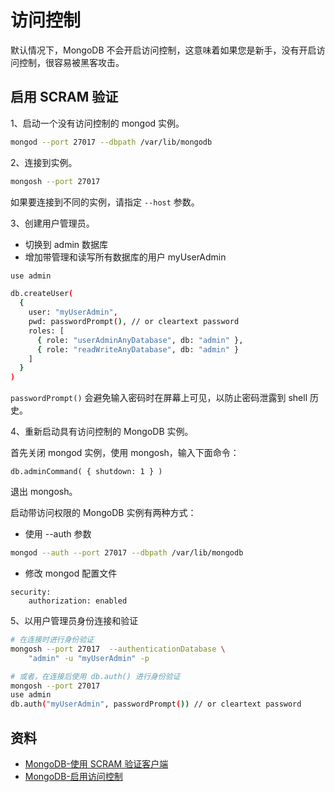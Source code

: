 # 访问控制

默认情况下，MongoDB 不会开启访问控制，这意味着如果您是新手，没有开启访问控制，很容易被黑客攻击。

## 启用 SCRAM 验证

1、启动一个没有访问控制的 mongod 实例。

```sh
mongod --port 27017 --dbpath /var/lib/mongodb
```

2、连接到实例。

```sh
mongosh --port 27017
```

如果要连接到不同的实例，请指定 `--host` 参数。

3、创建用户管理员。

  - 切换到 admin 数据库
  - 增加带管理和读写所有数据库的用户 myUserAdmin

```sh
use admin

db.createUser(
  {
    user: "myUserAdmin",
    pwd: passwordPrompt(), // or cleartext password
    roles: [
      { role: "userAdminAnyDatabase", db: "admin" },
      { role: "readWriteAnyDatabase", db: "admin" }
    ]
  }
)
```

`passwordPrompt()` 会避免输入密码时在屏幕上可见，以防止密码泄露到 shell 历史。

4、重新启动具有访问控制的 MongoDB 实例。

首先关闭 mongod 实例，使用 mongosh，输入下面命令：
```
db.adminCommand( { shutdown: 1 } )
```
退出 mongosh。

启动带访问权限的 MongoDB 实例有两种方式：
- 使用 --auth 参数
```sh
mongod --auth --port 27017 --dbpath /var/lib/mongodb
```
- 修改 mongod 配置文件

```
security:
    authorization: enabled
```

5、以用户管理员身份连接和验证

```sh
# 在连接时进行身份验证
mongosh --port 27017  --authenticationDatabase \
    "admin" -u "myUserAdmin" -p

# 或者，在连接后使用 db.auth() 进行身份验证
mongosh --port 27017
use admin
db.auth("myUserAdmin", passwordPrompt()) // or cleartext password
```

## 资料

- [MongoDB-使用 SCRAM 验证客户端](https://www.mongodb.com/docs/manual/tutorial/configure-scram-client-authentication/)
- [MongoDB-启用访问控制](https://www.mongodb.com/docs/manual/tutorial/enable-authentication/#std-label-enable-access-control)
